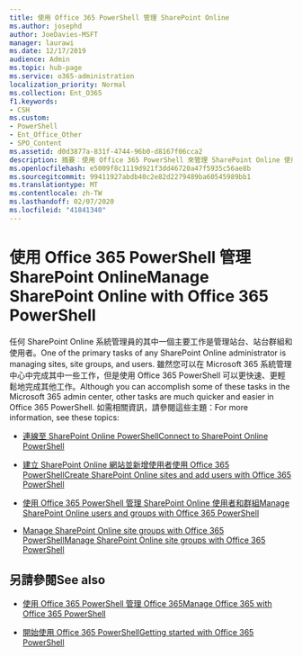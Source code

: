```yaml
---
title: 使用 Office 365 PowerShell 管理 SharePoint Online
ms.author: josephd
author: JoeDavies-MSFT
manager: laurawi
ms.date: 12/17/2019
audience: Admin
ms.topic: hub-page
ms.service: o365-administration
localization_priority: Normal
ms.collection: Ent_O365
f1.keywords:
- CSH
ms.custom:
- PowerShell
- Ent_Office_Other
- SPO_Content
ms.assetid: d0d3877a-831f-4744-96b0-d8167f06cca2
description: 摘要︰使用 Office 365 PowerShell 來管理 SharePoint Online 使用者、群組及網站群組。
ms.openlocfilehash: e5009f8c1119d921f3dd46720a47f5935c56ae8b
ms.sourcegitcommit: 99411927abdb40c2e82d2279489ba60545989bb1
ms.translationtype: MT
ms.contentlocale: zh-TW
ms.lasthandoff: 02/07/2020
ms.locfileid: "41841340"
---
```

# <a name="manage-sharepoint-online-with-office-365-powershell"></a><span data-ttu-id="909bf-103">使用 Office 365 PowerShell 管理 SharePoint Online</span><span class="sxs-lookup"><span data-stu-id="909bf-103">Manage SharePoint Online with Office 365 PowerShell</span></span>

<span data-ttu-id="909bf-104">任何 SharePoint Online 系統管理員的其中一個主要工作是管理站台、站台群組和使用者。</span><span class="sxs-lookup"><span data-stu-id="909bf-104">One of the primary tasks of any SharePoint Online administrator is managing sites, site groups, and users.</span></span> <span data-ttu-id="909bf-105">雖然您可以在 Microsoft 365 系統管理中心中完成其中一些工作，但是使用 Office 365 PowerShell 可以更快速、更輕鬆地完成其他工作。</span><span class="sxs-lookup"><span data-stu-id="909bf-105">Although you can accomplish some of these tasks in the Microsoft 365 admin center, other tasks are much quicker and easier in Office 365 PowerShell.</span></span> <span data-ttu-id="909bf-106">如需相關資訊，請參閱這些主題：</span><span class="sxs-lookup"><span data-stu-id="909bf-106">For more information, see these topics:</span></span>

- [<span data-ttu-id="909bf-107">連線至 SharePoint Online PowerShell</span><span class="sxs-lookup"><span data-stu-id="909bf-107">Connect to SharePoint Online PowerShell</span></span>](https://docs.microsoft.com/powershell/sharepoint/sharepoint-online/connect-sharepoint-online?view=sharepoint-ps)
  
- [<span data-ttu-id="909bf-108">建立 SharePoint Online 網站並新增使用者使用 Office 365 PowerShell</span><span class="sxs-lookup"><span data-stu-id="909bf-108">Create SharePoint Online sites and add users with Office 365 PowerShell</span></span>](create-sharepoint-sites-and-add-users-with-powershell.md)
    
- [<span data-ttu-id="909bf-109">使用 Office 365 PowerShell 管理 SharePoint Online 使用者和群組</span><span class="sxs-lookup"><span data-stu-id="909bf-109">Manage SharePoint Online users and groups with Office 365 PowerShell</span></span>](manage-sharepoint-users-and-groups-with-powershell.md)
    
- [<span data-ttu-id="909bf-110">Manage SharePoint Online site groups with Office 365 PowerShell</span><span class="sxs-lookup"><span data-stu-id="909bf-110">Manage SharePoint Online site groups with Office 365 PowerShell</span></span>](manage-sharepoint-site-groups-with-powershell.md)
    
## <a name="see-also"></a><span data-ttu-id="909bf-111">另請參閱</span><span class="sxs-lookup"><span data-stu-id="909bf-111">See also</span></span>

- [<span data-ttu-id="909bf-112">使用 Office 365 PowerShell 管理 Office 365</span><span class="sxs-lookup"><span data-stu-id="909bf-112">Manage Office 365 with Office 365 PowerShell</span></span>](manage-office-365-with-office-365-powershell.md)

- [<span data-ttu-id="909bf-113">開始使用 Office 365 PowerShell</span><span class="sxs-lookup"><span data-stu-id="909bf-113">Getting started with Office 365 PowerShell</span></span>](getting-started-with-office-365-powershell.md)
